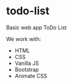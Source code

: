 # todo-list

Basic web app ToDo List

We work with:
* HTML
* CSS
* Vanilla JS
* Bootstrap
* Animate CSS
